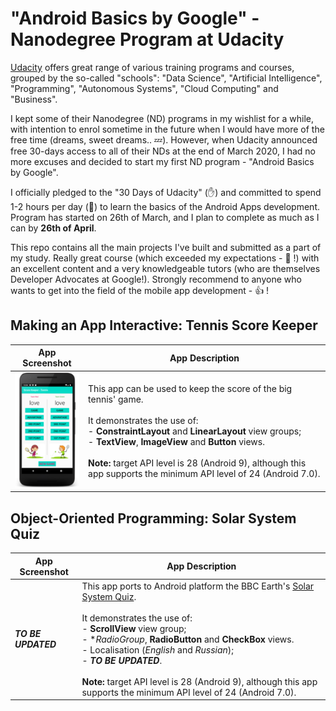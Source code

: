 # "Android Basics by Google" - Nanodegree Program at Udacity
[Udacity](https://www.udacity.com/) offers great range of various training programs and courses, grouped by the so-called "schools": "Data Science", "Artificial Intelligence", "Programming", "Autonomous Systems", "Cloud Computing" and "Business".

I kept some of their Nanodegree (ND) programs in my wishlist for a while, with intention to enrol sometime in the future when I would have more of the free time (dreams, sweet dreams.. :zzz:). However, when Udacity announced free 30-days access to all of their NDs at the end of March 2020, I had no more excuses and decided to start my first ND program - "Android Basics by Google".

I officially pledged to the "30 Days of Udacity" (:hand:) and committed to spend 1-2 hours per day (:muscle:) to learn the basics of the Android Apps development. Program has started on 26th of March, and I plan to complete as much as I can by **26th of April**.

This repo contains all the main projects I've built and submitted as a part of my study. Really great course (which exceeded my expectations - :star2: !) with an excellent content and a very knowledgeable tutors (who are themselves Developer Advocates at Google!). Strongly recommend to anyone who wants to get into the field of the mobile app development - :thumbsup: !

## Making an App Interactive: Tennis Score Keeper
| App Screenshot | App Description |
| --- | --- |
| ![ScoreKeep](/images/project_scorekeeper.png) | This app can be used to keep the score of the big tennis' game. <br><br> It demonstrates the use of: <br>    - **ConstraintLayout** and **LinearLayout** view groups; <br>    - **TextView**, **ImageView** and **Button** views. <br><br> **Note:** target API level is 28 (Android 9), although this app supports the minimum API level of 24 (Android 7.0).|

## Object-Oriented Programming: Solar System Quiz
| App Screenshot | App Description |
| --- | --- |
| ***TO BE UPDATED*** | This app ports to Android platform the BBC Earth's [Solar System Quiz](https://www.bbcearth.com/blog/?article=solar-system-quiz). <br><br> It demonstrates the use of: <br>    - **ScrollView** view group; <br>    - **RadioGroup*, **RadioButton** and **CheckBox** views. <br>    - Localisation (*English* and *Russian*); <br>    - ***TO BE UPDATED***. <br><br> **Note:** target API level is 28 (Android 9), although this app supports the minimum API level of 24 (Android 7.0).|
